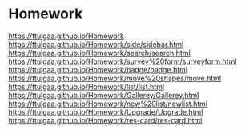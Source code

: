 # Homework
https://ttulgaa.github.io/Homework
<br/>
https://ttulgaa.github.io/Homework/side/sidebar.html
<br/>
https://ttulgaa.github.io/Homework/search/search.html
<br/>
https://ttulgaa.github.io/Homework/survey%20form/surveyform.html
<br/>
https://ttulgaa.github.io/Homework/badge/badge.html
<br/>
https://ttulgaa.github.io/Homework/move%20shapes/move.html
<br/>
https://ttulgaa.github.io/Homework/list/list.html
<br/>
https://ttulgaa.github.io/Homework/Gallerey/Gallerey.html
<br/>
https://ttulgaa.github.io/Homework/new%20list/newlist.html
<br/>
https://ttulgaa.github.io/Homework/Upgrade/Upgrade.html
<br/>
https://ttulgaa.github.io/Homework/res-card/res-card.html
